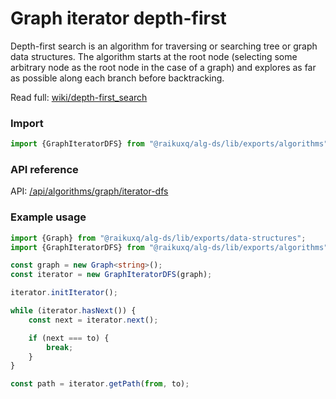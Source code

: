 # Graph iterator depth-first

Depth-first search is an algorithm for traversing or searching tree or graph data structures. The algorithm starts at
the root node (selecting some arbitrary node as the root node in the case of a graph) and explores as far as possible
along each branch before backtracking.

Read full: [wiki/depth-first_search](https://en.wikipedia.org/wiki/Depth-first_search)

### Import

```ts
import {GraphIteratorDFS} from "@raikuxq/alg-ds/lib/exports/algorithms";
```

### API reference

API: [/api/algorithms/graph/iterator-dfs](/api/algorithms/graph/iterator-dfs)

### Example usage

```ts
import {Graph} from "@raikuxq/alg-ds/lib/exports/data-structures";
import {GraphIteratorDFS} from "@raikuxq/alg-ds/lib/exports/algorithms";

const graph = new Graph<string>();
const iterator = new GraphIteratorDFS(graph);

iterator.initIterator();

while (iterator.hasNext()) {
    const next = iterator.next();

    if (next === to) {
        break;
    }
}

const path = iterator.getPath(from, to);
```
